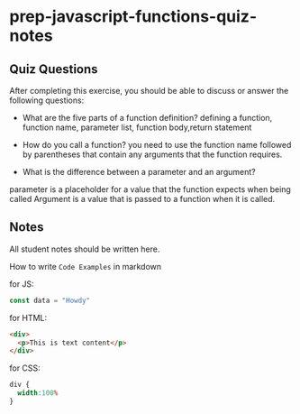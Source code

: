 # prep-javascript-functions-quiz-notes


## Quiz Questions

After completing this exercise, you should be able to discuss or answer the following questions:

- What are the five parts of a function definition?
defining a function, function name, parameter list,
function body,return statement

- How do you call a function?
you need to use the function name followed by parentheses that contain
 any arguments that the function requires.


- What is the difference between a parameter and an argument?

parameter is a placeholder for a value that the function expects when being called
Argument is a value that is passed to a function when it is called.

## Notes

All student notes should be written here.


How to write `Code Examples` in markdown

for JS:
```javascript
const data = "Howdy"
```

for HTML:
```html
<div>
  <p>This is text content</p>
</div>
```

for CSS:
```css
div {
  width:100%
}
```
